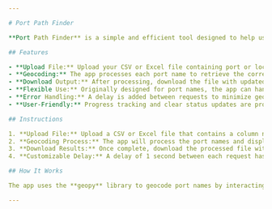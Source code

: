 ```yaml
---

# Port Path Finder

**Port Path Finder** is a simple and efficient tool designed to help users find the geographical coordinates (latitude and longitude) of ports or locations from a list of names provided in CSV or Excel files. It uses geocoding to map location names to coordinates, making it useful for anyone working with port data or any place-based datasets.

## Features

- **Upload File:** Upload your CSV or Excel file containing port or location names.
- **Geocoding:** The app processes each port name to retrieve the corresponding latitude and longitude.
- **Download Output:** After processing, download the file with updated location coordinates in Excel format.
- **Flexible Use:** Originally designed for port names, the app can handle any location data as long as the column is named "Port Name."
- **Error Handling:** A delay is added between requests to minimize geocoding errors.
- **User-Friendly:** Progress tracking and clear status updates are provided during the geocoding process.

## Instructions

1. **Upload File:** Upload a CSV or Excel file that contains a column named "Port Name."
2. **Geocoding Process:** The app will process the port names and display a progress bar during the geocoding process.
3. **Download Results:** Once complete, download the processed file with the latitude and longitude of each port.
4. **Customizable Delay:** A delay of 1 second between each request has been added to avoid errors related to rate limits.

## How It Works

The app uses the **geopy** library to geocode port names by interacting with the OpenStreetMap Nominatim service. For each location, it retrieves the geographical coordinates and appends them to the original dataset, which you can download after processing.

---
```

